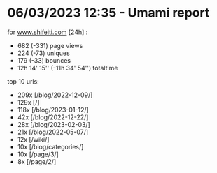 # 06/03/2023 12:35 - Umami report
for www.shifeiti.com [24h] :

 - 682 (-331) page views
 - 224 (-73) uniques
 - 179 (-33) bounces
 - 12h 14' 15'' (-11h 34' 54'') totaltime


top 10 urls:
 - 209x [/blog/2022-12-09/]
 - 129x [/]
 - 118x [/blog/2023-01-12/]
 - 42x [/blog/2022-12-22/]
 - 28x [/blog/2023-02-03/]
 - 21x [/blog/2022-05-07/]
 - 12x [/wiki/]
 - 10x [/blog/categories/]
 - 10x [/page/3/]
 - 8x [/page/2/]


